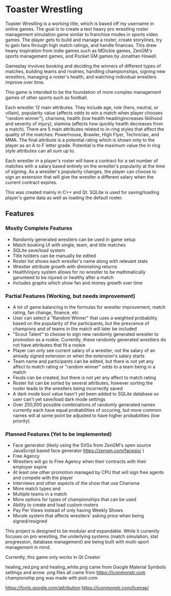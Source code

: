 # Toaster Wrestling

Toaster Wrestling is a working title, which is based off my username in online games.
The goal is to create a text heavy pro wrestling roster management simulation game similar to franchise modes in sports video games. The player gets to build and manage a roster, create storylines, try to gain fans through high match ratings, and handle finances. This drew heavy inspiration from indie games such as MDickie games, ZenGM's sports management games, and Pocket GM games by Jonathan Howell. 

Gameplay involves booking and deciding the winners of different types of matches, building teams and rivalries, handling championships, signing new wrestlers, managing a roster's health, and watching individual wrestlers improve over time.

This game is intended to be the foundation of more complex management games of other sports such as football.

Each wrestler 12 main attributes. They include age, role (hero, neutral, or villain), popularity value (affects odds to win a match when player chooses "random winner"), charisma, health (low health headingincreases liklihood and severity of injury), stamina (affects how quickly health decreases from a match). There are 5 main attributes related to in-ring styles that affect the quality of the matches: Powerhouse, Brawler, High Flyer, Technician, and MMA. The final attribute is a potential rating which is shown only to the player as an A to F letter grade. Potential is the maximum value the in ring style attributes can all sum up to.

Each wrestler in a player's roster will have a contract for a set number of matches with a salary based entirely on the wrestler's popularity at the time of signing. As a wrestler's popularity changes, the player can choose to sign an extension that will give the wrestler a different salary when the current contract expires.

This was created mainly in C++ and Qt. SQLite is used for saving/loading player's game data as well as loading the default roster. 


## Features

### Mostly Complete Features

- Randomly generated wrestlers can be used in game setup
- Match booking UI with single, team, and title matches
- SQLite save/load system
- Title holders can be manually be edited
- Roster list shows each wrestler's name along with relevant stats
- Wrestler attribute growth with diminishing returns
- Health/injury system allows for no wrestler to be mathmatically garunteed to be injured or healthy after a match
- Includes graphs which show fan and money growth over time


### Partial Features (Working, but needs improvement)
- A lot of game balancing in the formulas for wrestler improvement, match rating, fan change, finance, etc 
- User can select a "Random Winner" that uses a weighted probability based on the popularity of the participants, but the prescence of champions and of teams in the match will later be included
- "Scout Talent" to choose to sign new randomly generated wrestler to promotion as a rookie. Currently, these randomly generated wrestlers do not have attributes that fit a rookie
- Player can only see current salary of a wrestler, not the salary of an already signed extension or when the extension's salary starts
- Team name and participants can be edited, but there is not yet any affect to match rating or "random winner" odds to a team being in a match 
- Feuds can be created, but there is not yet any affect to match rating
- Roster list can be sorted by several attributes, however sorting the roster leads to the wrestlers being incorrectly saved
- A dark mode bool value hasn't yet been added to SQLite database so user can't yet save/load dark mode settings
- Over 250,000 possible combinations of randomly generated names currently each have equal probabilities of occuring, but more common names will at some point be adjusted to have higher probabilities (low priority)


### Planned Features (Yet to be implemented)
- Face generator (likely using the SVGs from ZenGM's open source JavaScript based face generator https://zengm.com/facesjs/ )
- Free Agency
- Wrestlers will go to Free Agency when their contracts with their employer expire
- At least one other promotion managed by CPU that will sign free agents and compete with the player
- Interviews and other aspects of the show that use Charisma
- More match types and 
- Multiple teams in a match
- More options for types of championships that can be used
- Ability to create and load custom rosters
- Pay Per Views instead of only having Weekly Shows
- Morale system that affects wrestlers' asking price when being signed/resigned


This project is designed to be modular and expandable. While it currently focuses on pro wrestling, the underlying systems (match simulation, stat progression, database management) are being built with multi-sport management in mind.

Currently, this game only works in Qt Creator

healing_red.png and healing_white.png came from Google Material Symbols
settings and arrow .png files all came from https://iconmonstr.com
championship png was made with pixlr.com




https://fonts.google.com/attribution
https://iconmonstr.com/license/

